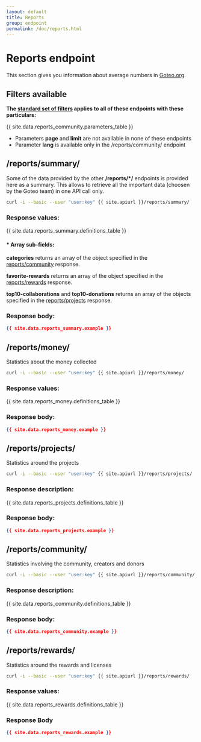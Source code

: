 ```yaml
---
layout: default
title: Reports
group: endpoint
permalink: /doc/reports.html
---
```

# Reports endpoint
This section gives you information about average numbers in [Goteo.org](http://goteo.org).

## Filters available

**The [standard set of filters](/doc/filters) applies to all of these endpoints with these particulars:**

{{ site.data.reports_community.parameters_table }}

* Parameters **page** and **limit** are not available in none of these endpoints
* Parameter **lang** is available only in the /reports/community/ endpoint

<a name="summary"></a>
## /reports/summary/

Some of the data provided by the other **/reports/*/** endpoints is provided here as a summary. This allows to retrieve all the important data (choosen by the Goteo team) in one API call only.

```bash
curl -i --basic --user "user:key" {{ site.apiurl }}/reports/summary/
```

### Response values:

{{ site.data.reports_summary.definitions_table }}

#### * Array sub-fields:

**categories** returns an array of the object specified in the [reports/community](/doc/reports#community) response.

**favorite-rewards** returns an array of the object specified in the [reports/rewards](/doc/reports#rewards) response.

**top10-collaborations** and **top10-donations** returns an array of the objects specified in the [reports/projects](/doc/reports#projects) response.

### Response body:

```json
{{ site.data.reports_summary.example }}
```

<a name="money"></a>
## /reports/money/

Statistics about the money collected

```bash
curl -i --basic --user "user:key" {{ site.apiurl }}/reports/money/
```

### Response values:

{{ site.data.reports_money.definitions_table }}

### Response body:

```json
{{ site.data.reports_money.example }}
```

<a name="projects"></a>
## /reports/projects/

Statistics around the projects

```bash
curl -i --basic --user "user:key" {{ site.apiurl }}/reports/projects/
```

### Response description:

{{ site.data.reports_projects.definitions_table }}

### Response body:

```json
{{ site.data.reports_projects.example }}
```

<a name="community"></a>
## /reports/community/

Statistics involving the community, creators and donors

```bash
curl -i --basic --user "user:key" {{ site.apiurl }}/reports/community/
```

### Response description:

{{ site.data.reports_community.definitions_table }}

### Response body:

```json
{{ site.data.reports_community.example }}
```

<a name="rewards"></a>
## /reports/rewards/

Statistics around the rewards and licenses

```bash
curl -i --basic --user "user:key" {{ site.apiurl }}/reports/rewards/
```

### Response values:

{{ site.data.reports_rewards.definitions_table }}

### Response Body

```json
{{ site.data.reports_rewards.example }}
```
